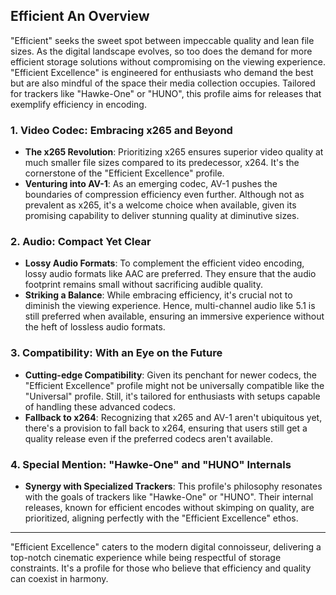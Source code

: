 ## Efficient An Overview

"Efficient" seeks the sweet spot between impeccable quality and lean file sizes. As the digital landscape evolves, so too does the demand for more efficient storage solutions without compromising on the viewing experience. "Efficient Excellence" is engineered for enthusiasts who demand the best but are also mindful of the space their media collection occupies. Tailored for trackers like "Hawke-One" or "HUNO", this profile aims for releases that exemplify efficiency in encoding.

### 1. Video Codec: Embracing x265 and Beyond
   - **The x265 Revolution**: Prioritizing x265 ensures superior video quality at much smaller file sizes compared to its predecessor, x264. It's the cornerstone of the "Efficient Excellence" profile.
   - **Venturing into AV-1**: As an emerging codec, AV-1 pushes the boundaries of compression efficiency even further. Although not as prevalent as x265, it's a welcome choice when available, given its promising capability to deliver stunning quality at diminutive sizes.

### 2. Audio: Compact Yet Clear
   - **Lossy Audio Formats**: To complement the efficient video encoding, lossy audio formats like AAC are preferred. They ensure that the audio footprint remains small without sacrificing audible quality.
   - **Striking a Balance**: While embracing efficiency, it's crucial not to diminish the viewing experience. Hence, multi-channel audio like 5.1 is still preferred when available, ensuring an immersive experience without the heft of lossless audio formats.

### 3. Compatibility: With an Eye on the Future
   - **Cutting-edge Compatibility**: Given its penchant for newer codecs, the "Efficient Excellence" profile might not be universally compatible like the "Universal" profile. Still, it's tailored for enthusiasts with setups capable of handling these advanced codecs.
   - **Fallback to x264**: Recognizing that x265 and AV-1 aren't ubiquitous yet, there's a provision to fall back to x264, ensuring that users still get a quality release even if the preferred codecs aren't available.

### 4. Special Mention: "Hawke-One" and "HUNO" Internals
   - **Synergy with Specialized Trackers**: This profile's philosophy resonates with the goals of trackers like "Hawke-One" or "HUNO". Their internal releases, known for efficient encodes without skimping on quality, are prioritized, aligning perfectly with the "Efficient Excellence" ethos.

---

"Efficient Excellence" caters to the modern digital connoisseur, delivering a top-notch cinematic experience while being respectful of storage constraints. It's a profile for those who believe that efficiency and quality can coexist in harmony.